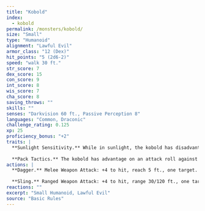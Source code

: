 ```yaml
---
title: "Kobold"
index:
  - kobold
permalink: /monsters/kobold/
size: "Small"
type: "Humanoid"
alignment: "Lawful Evil"
armor_class: "12 (Dex)"
hit_points: "5 (2d6-2)"
speed: "walk 30 ft."
str_score: 7
dex_score: 15
con_score: 9
int_score: 8
wis_score: 7
cha_score: 8
saving_throws: ""
skills: ""
senses: "Darkvision 60 ft., Passive Perception 8"
languages: "Common, Draconic"
challenge_rating: 0.125
xp: 25
proficiency_bonus: "+2"
traits: |
  **Sunlight Sensitivity.** While in sunlight, the kobold has disadvantage on attack rolls, as well as on Wisdom (Perception) checks that rely on sight.
  
  **Pack Tactics.** The kobold has advantage on an attack roll against a creature if at least one of the kobold's allies is within 5 ft. of the creature and the ally isn't incapacitated.
actions: |
  **Dagger.** Melee Weapon Attack: +4 to hit, reach 5 ft., one target. Hit: 4 (1d4 + 2) piercing damage.
  
  **Sling.** Ranged Weapon Attack: +4 to hit, range 30/120 ft., one target. Hit: 4 (1d4 + 2) bludgeoning damage.
reactions: ""
excerpt: "Small Humanoid, Lawful Evil"
source: "Basic Rules"
---
```


